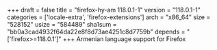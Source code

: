 +++
draft = false
title = "firefox-hy-am 118.0.1-1"
version = "118.0.1-1"
categories = ['locale-extra', 'firefox-extensions']
arch = "x86_64"
size = "528152"
usize = "584489"
sha1sum = "bb0a3cad4932f64da22e8f8d73ae4251c8d7759b"
depends = "['firefox>=118.0.1']"
+++
Armenian language support for Firefox